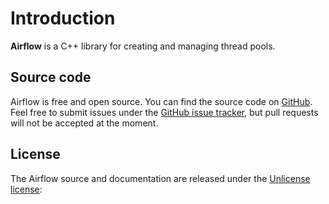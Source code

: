 # Introduction

**Airflow** is a C++ library for creating and managing thread pools.

## Source code

Airflow is free and open source. You can find the source code on [GitHub](https://github.com/toggysmith/airflow-thread-pool/). Feel free to submit issues under the [GitHub issue tracker](https://github.com/toggysmith/airflow-thread-pool/issues/), but pull requests will not be accepted at the moment.

## License

The Airflow source and documentation are released under the [Unlicense license](https://unlicense.org/):
